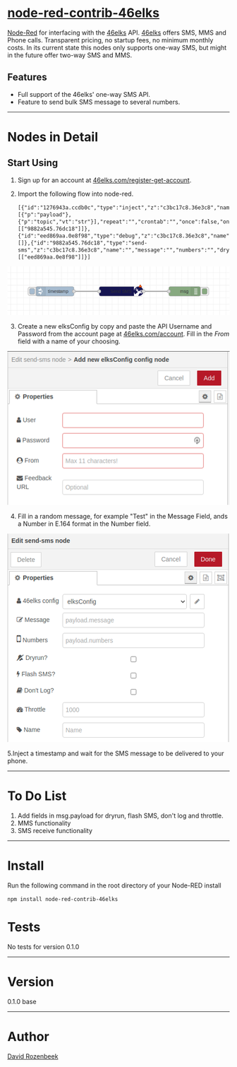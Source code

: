# [node-red-contrib-46elks][1]

[Node-Red][2] for interfacing with the [46elks][3] API. [46elks][3] offers SMS, MMS and Phone calls. Transparent pricing, no startup fees, no minimum monthly costs. In its current state this nodes only supports one-way SMS, but might in the future offer two-way SMS and MMS.   

## Features
* Full support of the 46elks' one-way SMS API.
* Feature to send bulk SMS message to several numbers. 

------------------------------------------------------------
# Nodes in Detail

## Start Using
1. Sign up for an account at [46elks.com/register-get-account][1]. 
   
2. Import the following flow into node-red.
    ```
    [{"id":"1276943a.ccdb0c","type":"inject","z":"c3bc17c8.36e3c8","name":"","props":[{"p":"payload"},{"p":"topic","vt":"str"}],"repeat":"","crontab":"","once":false,"onceDelay":0.1,"topic":"","payload":"","payloadType":"date","x":280,"y":460,"wires":[["9882a545.76dc18"]]},{"id":"eed869aa.0e8f98","type":"debug","z":"c3bc17c8.36e3c8","name":"","active":true,"tosidebar":true,"console":false,"tostatus":false,"complete":"true","targetType":"full","statusVal":"","statusType":"auto","x":690,"y":460,"wires":[]},{"id":"9882a545.76dc18","type":"send-sms","z":"c3bc17c8.36e3c8","name":"","message":"","numbers":"","dryrun":false,"flashsms":false,"dontlog":false,"throttle":"","elks":"","x":490,"y":460,"wires":[["eed869aa.0e8f98"]]}]
    ```

![Node-red Flow](examples/node-red_flow.png "Node-red Flow")


3. Create a new elksConfig by copy and paste the API Username and Password from the account page at [46elks.com/account][4]. Fill in the _From_ field with a name of your choosing. 
   
![Elksconfig](examples/elksconfig.png "Elksconfig Node")

4. Fill in a random message, for example "Test" in the Message Field, ands a Number in E.164 format in the Number field. 

![Send_SMS_Node](examples/Send_SMS_Node.png "Send SMS Node")

5.Inject a timestamp and wait for the SMS message to be delivered to your phone. 

------------------------------------------------------------

# To Do List

1. Add fields in msg.payload for dryrun, flash SMS, don't log and throttle. 
2. MMS functionality
3. SMS receive functionality 

------------------------------------------------------------

# Install

Run the following command in the root directory of your Node-RED install

    npm install node-red-contrib-46elks


# Tests

No tests for version 0.1.0

------------------------------------------------------------

# Version

0.1.0 base

------------------------------------------------------------

# Author

[David Rozenbeek][5]


[1]: https://46elks.com/register-get-account
[2]: https://nodered.org
[3]: https://46elks.se/
[4]: https://46elks.com/account
[5]: https://github.com/DacHt
